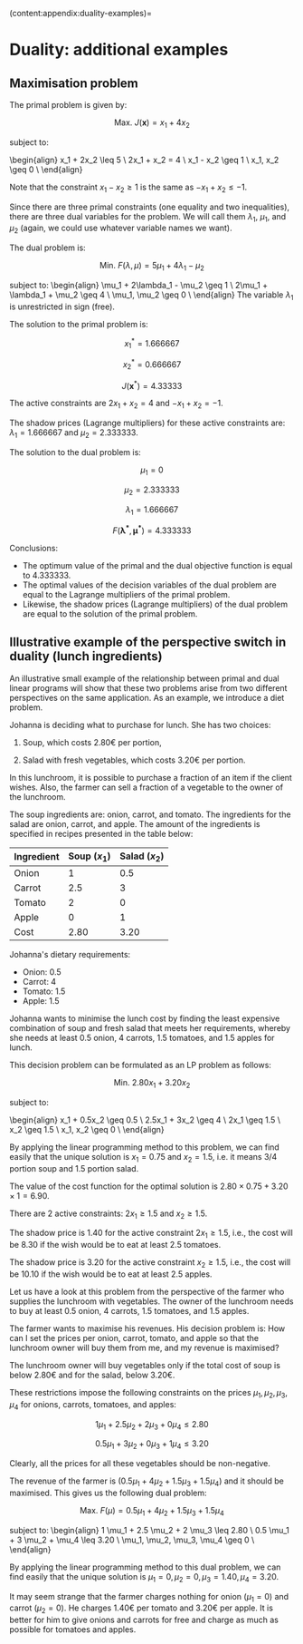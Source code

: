 (content:appendix:duality-examples)=

# Duality: additional examples

## Maximisation problem

The primal problem is given by:

$$\text{Max. } J(\mathbf{x}) = x_1 + 4x_2$$

subject to:

\begin{align}
    x_1 + 2x_2 \leq 5 \\
    2x_1 + x_2 = 4 \\
    x_1 - x_2 \geq 1 \\
    x_1, x_2 \geq 0 \\
\end{align}

Note that the constraint $x_1 - x_2 \geq 1$ is the same as $-x_1 + x_2 \leq -1$.

Since there are three primal constraints (one equality and two inequalities), there are three dual variables for the problem. We will call them $\lambda_1$, $\mu_1$, and $\mu_2$ (again, we could use whatever variable names we want).

The dual problem is:

$$\text{Min. } F(\lambda, \mu) = 5\mu_1 + 4\lambda_1 - \mu_2$$

subject to:
\begin{align}
    \mu_1 + 2\lambda_1 - \mu_2 \geq 1 \\
    2\mu_1 + \lambda_1 + \mu_2 \geq 4 \\
    \mu_1, \mu_2 \geq 0 \\
\end{align}
The variable $\lambda_1$ is unrestricted in sign (free).

The solution to the primal problem is:

$$x_1^{*} = 1.666667$$

$$x_2^{*} = 0.666667$$

$$J(\mathbf{x}^{*}) = 4.33333$$

The active constraints are $2x_1 + x_2 = 4$ and $-x_1 + x_2 = -1$.

The shadow prices (Lagrange multipliers) for these active constraints are: $\lambda_1 = 1.666667$ and $\mu_2 = 2.333333$.

The solution to the dual problem is:

$$\mu_1 = 0$$

$$\mu_2 = 2.333333$$

$$\lambda_1 = 1.666667$$

$$F(\mathbf{\lambda^{*}}, \mathbf{\mu^{*}}) = 4.333333$$


Conclusions:

* The optimum value of the primal and the dual objective function is equal to 4.333333.
* The optimal values of the decision variables of the dual problem are equal to the Lagrange multipliers of the primal problem.
* Likewise, the shadow prices (Lagrange multipliers) of the dual problem are equal to the solution of the primal problem.

## Illustrative example of the perspective switch in duality (lunch ingredients)

An illustrative small example of the relationship between primal and
dual linear programs will show that these two problems arise from two
different perspectives on the same application. As an example, we
introduce a diet problem.

Johanna is deciding what to purchase for lunch. She has two choices:

1.  Soup, which costs 2.80€ per portion,

2.  Salad with fresh vegetables, which costs 3.20€ per portion.

In this lunchroom, it is possible to purchase a fraction of an item if
the client wishes. Also, the farmer can sell a fraction of a vegetable
to the owner of the lunchroom.

The soup ingredients are: onion, carrot, and tomato. The ingredients for
the salad are onion, carrot, and apple. The amount of the ingredients is
specified in recipes presented in the table below:

| Ingredient | Soup ($x_1$) | Salad ($x_2$) |
| --- | --- | --- |
| Onion | 1 | 0.5 |
| Carrot | 2.5 | 3 |
| Tomato | 2 | 0 |
| Apple | 0 | 1 |
| Cost | 2.80 | 3.20 |


Johanna's dietary requirements:
-   Onion: 0.5
-   Carrot: 4
-   Tomato: 1.5
-   Apple: 1.5

Johanna wants to minimise the lunch cost by finding the least expensive
combination of soup and fresh salad that meets her requirements, whereby
she needs at least 0.5 onion, 4 carrots, 1.5 tomatoes, and 1.5 apples for lunch.

This decision problem can be formulated as an LP problem as follows:

$$\text{Min. } 2.80x_1 + 3.20x_2$$

subject to:

\begin{align}
    x_1 + 0.5x_2 \geq 0.5 \\
    2.5x_1 + 3x_2 \geq 4 \\
    2x_1 \geq 1.5 \\
    x_2 \geq 1.5 \\
    x_1, x_2 \geq 0 \\
\end{align}

By applying the linear programming method to this problem, we can find
easily that the unique solution is $x_1 = 0.75$ and $x_2 = 1.5$, i.e. it
means $3/4$ portion soup and $1.5$ portion salad.

The value of the cost function for the optimal solution is
$2.80 \times 0.75 + 3.20 \times 1 = 6.90$.

There are 2 active constraints: $2x_1 \geq 1.5$ and $x_2 \geq 1.5$.

The shadow price is 1.40 for the active constraint $2x_1 \geq 1.5$, i.e.,
the cost will be 8.30 if the wish would be to eat at least 2.5 tomatoes.

The shadow price is 3.20 for the active constraint $x_2 \geq 1.5$, i.e.,
the cost will be 10.10 if the wish would be to eat at least 2.5 apples.

Let us have a look at this problem from the perspective of the farmer
who supplies the lunchroom with vegetables. The owner of the lunchroom
needs to buy at least 0.5 onion, 4 carrots, 1.5 tomatoes, and 1.5
apples.

The farmer wants to maximise his revenues. His decision problem is: How
can I set the prices per onion, carrot, tomato, and apple so that the
lunchroom owner will buy them from me, and my revenue is maximised?

The lunchroom owner will buy vegetables only if the total cost of soup
is below 2.80€ and for the salad, below 3.20€.

These restrictions impose the following constraints on the prices
$\mu_1, \mu_2, \mu_3, \mu_4$ for onions, carrots, tomatoes, and apples:

$$1 \mu_1 + 2.5 \mu_2 + 2 \mu_3 + 0 \mu_4 \leq 2.80$$

$$0.5 \mu_1 + 3 \mu_2 + 0 \mu_3 + 1 \mu_4 \leq 3.20$$

Clearly, all the prices for all these vegetables should be non-negative.

The revenue of the farmer is
$(0.5 \mu_1 + 4 \mu_2 + 1.5 \mu_3 + 1.5 \mu_4)$ and it should be
maximised. This gives us the following dual problem:

$$\text{Max. } F(\mu) = 0.5 \mu_1 + 4 \mu_2 + 1.5 \mu_3 + 1.5 \mu_4$$

subject to:
\begin{align}
    1 \mu_1 + 2.5 \mu_2 + 2 \mu_3 \leq 2.80 \\
    0.5 \mu_1 + 3 \mu_2 + \mu_4 \leq 3.20 \\
    \mu_1, \mu_2, \mu_3, \mu_4 \geq 0 \\
\end{align}

By applying the linear programming method to this dual problem, we can
find easily that the unique solution is
$\mu_1 = 0, \mu_2 = 0, \mu_3 = 1.40, \mu_4 = 3.20$.

It may seem strange that the farmer charges nothing for onion
($\mu_1 = 0$) and carrot ($\mu_2 = 0$). He charges 1.40€ per tomato and
3.20€ per apple. It is better for him to give onions and carrots for
free and charge as much as possible for tomatoes and apples.
